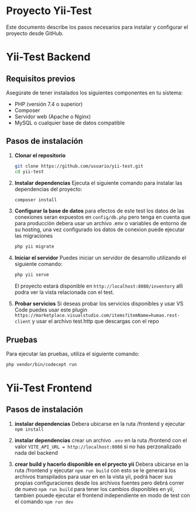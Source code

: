 # Proyecto Yii-Test

Este documento describe los pasos necesarios para instalar y configurar el proyecto desde GitHub.

# Yii-Test Backend

## Requisitos previos

Asegúrate de tener instalados los siguientes componentes en tu sistema:
- PHP (versión 7.4 o superior)
- Composer
- Servidor web (Apache o Nginx)
- MySQL o cualquier base de datos compatible
## Pasos de instalación

1. **Clonar el repositorio**
    ```bash
    git clone https://github.com/usuario/yii-test.git
    cd yii-test
    ```

2. **Instalar dependencias**
    Ejecuta el siguiente comando para instalar las dependencias del proyecto:
    ```bash
    composer install
    ```

3. **Configurar la base de datos**
    para efectos de este test los datos de las conexiones seran expuestos en `config/db.php` pero tenga en cuenta que para producciòn debera usar un archivo .env o variables de entorno de su hosting, una vez configurado los datos de conexion puede ejecutar las migraciones
    ```bash
    php yii migrate
    ```

4. **Iniciar el servidor**
    Puedes iniciar un servidor de desarrollo utilizando el siguiente comando:
    ```bash
    php yii serve
    ```
    El proyecto estará disponible en `http://localhost:8080/inventory` alli podra ver la vista relacionada con el test.

5. **Probar servicios**
    Si deseas probar los servicios disponibles y usar VS Code puedes usar este plugin `https://marketplace.visualstudio.com/items?itemName=humao.rest-client` y usar el archivo test.http que descargas con el repo


## Pruebas

Para ejecutar las pruebas, utiliza el siguiente comando:
```bash
php vendor/bin/codecept run
```

# Yii-Test Frontend

## Pasos de instalación

1. **instalar dependencias**
    Debera ubicarse en la ruta /frontend y ejecutar `npm install`

1. **instalar dependencias**
    crear un archivo `.env` en la ruta /frontend con el valor `VITE_API_URL = http://localhost:8080` si no has perzonalizado nada del backend

3. **crear build y hacerlo disponible en el pryecto yii**
    Debera ubicarse en la ruta /frontend y ejecutar `npm run build` con esto se le generará los archivos transpilados para usar en en la vista yii, podrá hacer sus propias configuraciones desde los archivos fuentes pero debrá correr de nuevo `npm run build` para tener los cambios disponibles en yii, tambien pouede ejecutar el frontend independiente en modo de test con el comando `npm run dev`
